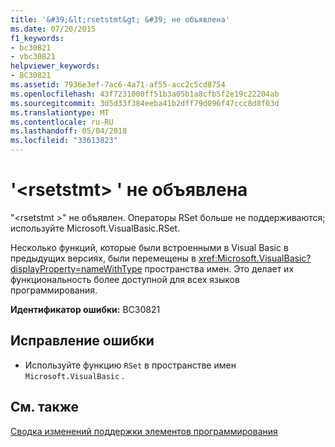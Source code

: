```yaml
---
title: '&#39;&lt;rsetstmt&gt; &#39; не объявлена'
ms.date: 07/20/2015
f1_keywords:
- bc30821
- vbc30821
helpviewer_keywords:
- BC30821
ms.assetid: 7936e3ef-7ac6-4a71-af55-acc2c5cd8754
ms.openlocfilehash: 43f7231000ff51b3a05b1a8cfb5f2e19c22204ab
ms.sourcegitcommit: 3d5d33f384eeba41b2dff79d096f47ccc8d8f03d
ms.translationtype: MT
ms.contentlocale: ru-RU
ms.lasthandoff: 05/04/2018
ms.locfileid: "33613823"
---
```

# <a name="39ltrsetstmtgt39-is-not-declared"></a>&#39;&lt;rsetstmt&gt; &#39; не объявлена
"\<rsetstmt >" не объявлен. Операторы RSet больше не поддерживаются; используйте Microsoft.VisualBasic.RSet.  
  
 Несколько функций, которые были встроенными в Visual Basic в предыдущих версиях, были перемещены в <xref:Microsoft.VisualBasic?displayProperty=nameWithType> пространства имен. Это делает их функциональность более доступной для всех языков программирования.  
  
 **Идентификатор ошибки:** BC30821  
  
## <a name="to-correct-this-error"></a>Исправление ошибки  
  
-   Используйте функцию `RSet` в пространстве имен `Microsoft.VisualBasic` .  
  
## <a name="see-also"></a>См. также  
   
 [Сводка изменений поддержки элементов программирования](http://msdn.microsoft.com/library/0483590a-6309-449c-a2fa-effa26a03b95)
